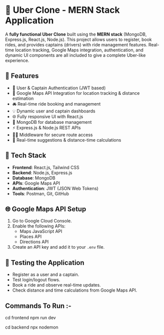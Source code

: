 # 🚖 Uber Clone - MERN Stack Application

A **fully functional Uber Clone** built using the **MERN stack** (MongoDB, Express.js, React.js, Node.js). This project allows users to register, book rides, and provides captains (drivers) with ride management features. Real-time location tracking, Google Maps integration, authentication, and dynamic UI components are all included to give a complete Uber-like experience.

## 🌟 **Features**

- 🔐 User & Captain Authentication (JWT based)
- 📍 Google Maps API Integration for location tracking & distance estimation
- 🚘 Real-time ride booking and management
- 💡 Dynamic user and captain dashboards
- 🌐 Fully responsive UI with React.js
- 💾 MongoDB for database management
- ⚡ Express.js & Node.js REST APIs
- 🏃‍♂️ Middleware for secure route access
- 🧭 Real-time suggestions & distance-time calculations


## 🔧 **Tech Stack**

- **Frontend**: React.js, Tailwind CSS
- **Backend**: Node.js, Express.js
- **Database**: MongoDB
- **APIs**: Google Maps API
- **Authentication**: JWT (JSON Web Tokens)
- **Tools**: Postman, Git, GitHub


## 🌐 **Google Maps API Setup**

1. Go to Google Cloud Console.
2. Enable the following APIs:
   * Maps JavaScript API
   * Places API
   * Directions API
3. Create an API key and add it to your `.env` file.

## 🧪 **Testing the Application**

* Register as a user and a captain.
* Test login/logout flows.
* Book a ride and observe real-time updates.
* Check distance and time calculations from Google Maps API.


## Commands To Run :- 
cd frontend
npm run dev

cd backend
npx nodemon
